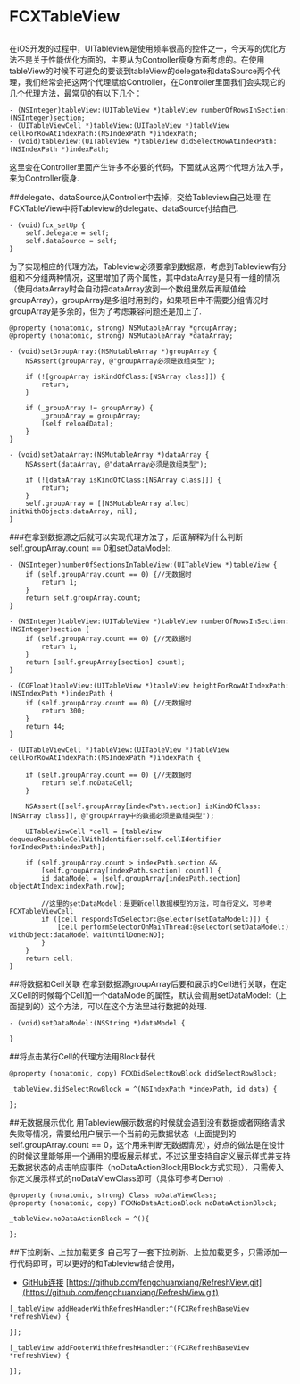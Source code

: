 # FCXTableView

##
在iOS开发的过程中，UITableview是使用频率很高的控件之一，今天写的优化方法不是关于性能优化方面的，主要从为Controller瘦身方面考虑的。在使用tableView的时候不可避免的要谈到tableView的delegate和dataSource两个代理，我们经常会把这两个代理赋给Controller，在Controller里面我们会实现它的几个代理方法，最常见的有以下几个：
```objc
- (NSInteger)tableView:(UITableView *)tableView numberOfRowsInSection:(NSInteger)section;
- (UITableViewCell *)tableView:(UITableView *)tableView cellForRowAtIndexPath:(NSIndexPath *)indexPath;
- (void)tableView:(UITableView *)tableView didSelectRowAtIndexPath:(NSIndexPath *)indexPath;

```
这里会在Controller里面产生许多不必要的代码，下面就从这两个代理方法入手，来为Controller瘦身.

##delegate、dataSource从Controller中去掉，交给Tableview自己处理
在FCXTableView中将Tableview的delegate、dataSource付给自己.

```objc
- (void)fcx_setUp {
    self.delegate = self;
    self.dataSource = self;
}
```
为了实现相应的代理方法，Tableview必须要拿到数据源，考虑到Tableview有分组和不分组两种情况，这里增加了两个属性，其中dataArray是只有一组的情况（使用dataArray时会自动把dataArray放到一个数组里然后再赋值给groupArray），groupArray是多组时用到的，如果项目中不需要分组情况时groupArray是多余的，但为了考虑兼容问题还是加上了.

```objc
@property (nonatomic, strong) NSMutableArray *groupArray;
@property (nonatomic, strong) NSMutableArray *dataArray;

- (void)setGroupArray:(NSMutableArray *)groupArray {
    NSAssert(groupArray, @"groupArray必须是数组类型");

    if (![groupArray isKindOfClass:[NSArray class]]) {
        return;
    }

    if (_groupArray != groupArray) {
        _groupArray = groupArray;
        [self reloadData];
    }
}

- (void)setDataArray:(NSMutableArray *)dataArray {
    NSAssert(dataArray, @"dataArray必须是数组类型");

    if (![dataArray isKindOfClass:[NSArray class]]) {
        return;
    }
    self.groupArray = [[NSMutableArray alloc] initWithObjects:dataArray, nil];
}
```
###在拿到数据源之后就可以实现代理方法了，后面解释为什么判断self.groupArray.count == 0和setDataModel:.

```objc
- (NSInteger)numberOfSectionsInTableView:(UITableView *)tableView {
    if (self.groupArray.count == 0) {//无数据时
        return 1;
    }
    return self.groupArray.count;
}

- (NSInteger)tableView:(UITableView *)tableView numberOfRowsInSection:(NSInteger)section {
    if (self.groupArray.count == 0) {//无数据时
        return 1;
    }
    return [self.groupArray[section] count];
}

- (CGFloat)tableView:(UITableView *)tableView heightForRowAtIndexPath:(NSIndexPath *)indexPath {
    if (self.groupArray.count == 0) {//无数据时
        return 300;
    }
    return 44;
}

- (UITableViewCell *)tableView:(UITableView *)tableView cellForRowAtIndexPath:(NSIndexPath *)indexPath {

    if (self.groupArray.count == 0) {//无数据时
        return self.noDataCell;
    }

    NSAssert([self.groupArray[indexPath.section] isKindOfClass:[NSArray class]], @"groupArray中的数据必须是数组类型");

    UITableViewCell *cell = [tableView dequeueReusableCellWithIdentifier:self.cellIdentifier forIndexPath:indexPath];

    if (self.groupArray.count > indexPath.section &&
        [self.groupArray[indexPath.section] count]) {
        id dataModel = [self.groupArray[indexPath.section] objectAtIndex:indexPath.row];

        //这里的setDataModel：是更新cell数据模型的方法，可自行定义，可参考FCXTableViewCell
        if ([cell respondsToSelector:@selector(setDataModel:)]) {
            [cell performSelectorOnMainThread:@selector(setDataModel:) withObject:dataModel waitUntilDone:NO];
        }
    }
    return cell;
}
```

##将数据和Cell关联
在拿到数据源groupArray后要和展示的Cell进行关联，在定义Cell的时候每个Cell加一个dataModel的属性，默认会调用setDataModel:（上面提到的）这个方法，可以在这个方法里进行数据的处理.
```objc
- (void)setDataModel:(NSString *)dataModel {

}
```
##将点击某行Cell的代理方法用Block替代
```objc
@property (nonatomic, copy) FCXDidSelectRowBlock didSelectRowBlock;

_tableView.didSelectRowBlock = ^(NSIndexPath *indexPath, id data) {

};
```
##无数据展示优化
用Tableview展示数据的时候就会遇到没有数据或者网络请求失败等情况，需要给用户展示一个当前的无数据状态（上面提到的self.groupArray.count == 0，这个用来判断无数据情况），好点的做法是在设计的时候这里能够用一个通用的模板展示样式，不过这里支持自定义展示样式并支持无数据状态的点击响应事件（noDataActionBlock用Block方式实现），只需传入你定义展示样式的noDataViewClass即可（具体可参考Demo）.
```objc
@property (nonatomic, strong) Class noDataViewClass;
@property (nonatomic, copy) FCXNoDataActionBlock noDataActionBlock;

_tableView.noDataActionBlock = ^(){

};
```
##下拉刷新、上拉加载更多
自己写了一套下拉刷新、上拉加载更多，只需添加一行代码即可，可以更好的和Tableview结合使用，
- [GitHub连接](https://github.com/fengchuanxiang/RefreshView.git) [https://github.com/fengchuanxiang/RefreshView.git](https://github.com/fengchuanxiang/RefreshView.git)

```objc
[_tableView addHeaderWithRefreshHandler:^(FCXRefreshBaseView *refreshView) {

}];

[_tableView addFooterWithRefreshHandler:^(FCXRefreshBaseView *refreshView) {

}];

```

